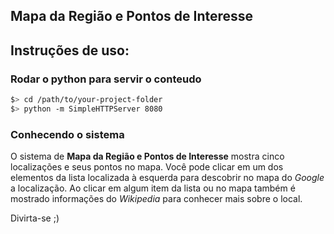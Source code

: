 ## Mapa da Região e Pontos de Interesse

## Instruções de uso:

### Rodar o python para servir o conteudo

  ```bash
  $> cd /path/to/your-project-folder
  $> python -m SimpleHTTPServer 8080
  ```

### Conhecendo o sistema
	
O sistema de **Mapa da Região e Pontos de Interesse** mostra cinco localizações e seus pontos no mapa. Você pode clicar em um dos elementos da lista localizada à esquerda para descobrir no mapa do *Google* a localização. Ao clicar em algum item da lista ou no mapa também é mostrado informações do *Wikipedia* para conhecer mais sobre o local.
  
Divirta-se ;)
